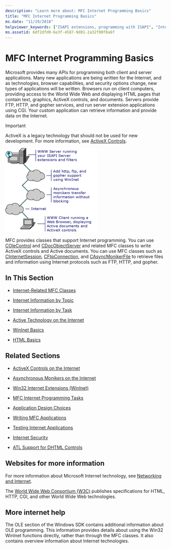 ```yaml
---
description: "Learn more about: MFC Internet Programming Basics"
title: "MFC Internet Programming Basics"
ms.date: "11/19/2018"
helpviewer_keywords: ["ISAPI extensions, programming with ISAPI", "Internet applications [MFC]", "ISAPI", "ActiveX controls [MFC], Internet", "programming [MFC], Internet", "Web applications [MFC], MFC classes", "ISAPI filters [MFC], programming with ISAPI", "Internet applications [MFC], ActiveX controls", "Internet applications [MFC], writing", "Internet applications [MFC], Active technology", "Active technology [MFC]", "Internet content [MFC]", "WinInet classes [MFC]"]
ms.assetid: 6df2dfd0-6e3f-4587-9d01-2a32f00f8a6f
---
```

# MFC Internet Programming Basics

Microsoft provides many APIs for programming both client and server applications. Many new applications are being written for the Internet, and as technologies, browser capabilities, and security options change, new types of applications will be written. Browsers run on client computers, providing access to the World Wide Web and displaying HTML pages that contain text, graphics, ActiveX controls, and documents. Servers provide FTP, HTTP, and gopher services, and run server extension applications using CGI. Your custom application can retrieve information and provide data on the Internet.

>[!IMPORTANT]
> ActiveX is a legacy technology that should not be used for new development. For more information, see [ActiveX Controls](activex-controls.md).

![Client and server applications.](../mfc/media/vc38bq1.gif "Client and server applications")

MFC provides classes that support Internet programming. You can use [COleControl](reference/colecontrol-class.md) and [CDocObjectServer](reference/cdocobjectserver-class.md) and related MFC classes to write ActiveX controls and Active documents. You can use MFC classes such as [CInternetSession](reference/cinternetsession-class.md), [CFtpConnection](reference/cftpconnection-class.md), and [CAsyncMonikerFile](reference/casyncmonikerfile-class.md) to retrieve files and information using Internet protocols such as FTP, HTTP, and gopher.

## In This Section

- [Internet-Related MFC Classes](internet-related-mfc-classes.md)

- [Internet Information by Topic](internet-information-by-topic.md)

- [Internet Information by Task](internet-information-by-task.md)

- [Active Technology on the Internet](active-technology-on-the-internet.md)

- [WinInet Basics](wininet-basics.md)

- [HTML Basics](html-basics.md)

## Related Sections

- [ActiveX Controls on the Internet](activex-controls-on-the-internet.md)

- [Asynchronous Monikers on the Internet](asynchronous-monikers-on-the-internet.md)

- [Win32 Internet Extensions (WinInet)](win32-internet-extensions-wininet.md)

- [MFC Internet Programming Tasks](mfc-internet-programming-tasks.md)

- [Application Design Choices](application-design-choices.md)

- [Writing MFC Applications](writing-mfc-applications.md)

- [Testing Internet Applications](testing-internet-applications.md)

- [Internet Security](internet-security-cpp.md)

- [ATL Support for DHTML Controls](../atl/atl-support-for-dhtml-controls.md)

## <a name="_core_web_sites_for_more_information"></a> Websites for more information

For more information about Microsoft Internet technology, see [Networking and Internet](/windows/win32/networking).

The [World Wide Web Consortium (W3C)](https://www.w3.org/) publishes specifications for HTML, HTTP, CGI, and other World Wide Web technologies.

## <a name="_core_more_internet_help"></a> More internet help

The OLE section of the Windows SDK contains additional information about OLE programming. This information provides details about using the Win32 WinInet functions directly, rather than through the MFC classes. It also contains overview information about Internet technologies.

